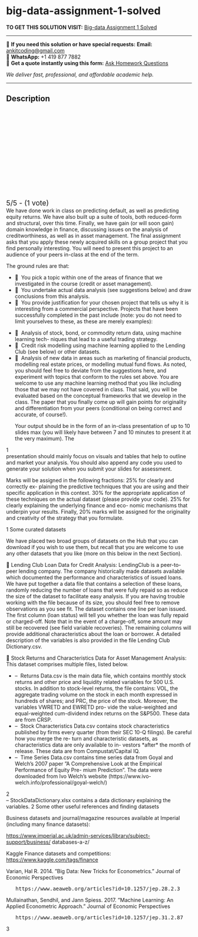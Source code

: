 # big-data-assignment-1-solved
**TO GET THIS SOLUTION VISIT:** [Big-data Assignment 1 Solved](https://www.ankitcodinghub.com/product/big-data-assignment-1-solved/)


---

📩 **If you need this solution or have special requests:** **Email:** ankitcoding@gmail.com  
📱 **WhatsApp:** +1 419 877 7882  
📄 **Get a quote instantly using this form:** [Ask Homework Questions](https://www.ankitcodinghub.com/services/ask-homework-questions/)

*We deliver fast, professional, and affordable academic help.*

---

<h2>Description</h2>



<div class="kk-star-ratings kksr-auto kksr-align-center kksr-valign-top" data-payload="{&quot;align&quot;:&quot;center&quot;,&quot;id&quot;:&quot;98321&quot;,&quot;slug&quot;:&quot;default&quot;,&quot;valign&quot;:&quot;top&quot;,&quot;ignore&quot;:&quot;&quot;,&quot;reference&quot;:&quot;auto&quot;,&quot;class&quot;:&quot;&quot;,&quot;count&quot;:&quot;1&quot;,&quot;legendonly&quot;:&quot;&quot;,&quot;readonly&quot;:&quot;&quot;,&quot;score&quot;:&quot;5&quot;,&quot;starsonly&quot;:&quot;&quot;,&quot;best&quot;:&quot;5&quot;,&quot;gap&quot;:&quot;4&quot;,&quot;greet&quot;:&quot;Rate this product&quot;,&quot;legend&quot;:&quot;5\/5 - (1 vote)&quot;,&quot;size&quot;:&quot;24&quot;,&quot;title&quot;:&quot;Big-data Assignment 1 Solved&quot;,&quot;width&quot;:&quot;138&quot;,&quot;_legend&quot;:&quot;{score}\/{best} - ({count} {votes})&quot;,&quot;font_factor&quot;:&quot;1.25&quot;}">

<div class="kksr-stars">

<div class="kksr-stars-inactive">
            <div class="kksr-star" data-star="1" style="padding-right: 4px">


<div class="kksr-icon" style="width: 24px; height: 24px;"></div>
        </div>
            <div class="kksr-star" data-star="2" style="padding-right: 4px">


<div class="kksr-icon" style="width: 24px; height: 24px;"></div>
        </div>
            <div class="kksr-star" data-star="3" style="padding-right: 4px">


<div class="kksr-icon" style="width: 24px; height: 24px;"></div>
        </div>
            <div class="kksr-star" data-star="4" style="padding-right: 4px">


<div class="kksr-icon" style="width: 24px; height: 24px;"></div>
        </div>
            <div class="kksr-star" data-star="5" style="padding-right: 4px">


<div class="kksr-icon" style="width: 24px; height: 24px;"></div>
        </div>
    </div>

<div class="kksr-stars-active" style="width: 138px;">
            <div class="kksr-star" style="padding-right: 4px">


<div class="kksr-icon" style="width: 24px; height: 24px;"></div>
        </div>
            <div class="kksr-star" style="padding-right: 4px">


<div class="kksr-icon" style="width: 24px; height: 24px;"></div>
        </div>
            <div class="kksr-star" style="padding-right: 4px">


<div class="kksr-icon" style="width: 24px; height: 24px;"></div>
        </div>
            <div class="kksr-star" style="padding-right: 4px">


<div class="kksr-icon" style="width: 24px; height: 24px;"></div>
        </div>
            <div class="kksr-star" style="padding-right: 4px">


<div class="kksr-icon" style="width: 24px; height: 24px;"></div>
        </div>
    </div>
</div>


<div class="kksr-legend" style="font-size: 19.2px;">
            5/5 - (1 vote)    </div>
    </div>
<div class="page" title="Page 1">
<div class="layoutArea">
<div class="column">
We have done work in class on predicting default, as well as predicting equity returns. We have also built up a suite of tools, both reduced-form and structural, over this time. Finally, we have gain (or will soon gain) domain knowledge in finance, discussing issues on the analysis of creditworthiness, as well as in asset management. The final assignment asks that you apply these newly acquired skills on a group project that you find personally interesting. You will need to present this project to an audience of your peers in-class at the end of the term.

The ground rules are that:

<ul>
<li>􏰒 &nbsp;You pick a topic within one of the areas of finance that we investigated in the course (credit or asset management).</li>
<li>􏰒 &nbsp;You undertake actual data analysis (see suggestions below) and draw conclusions from this analysis.</li>
<li>􏰒 &nbsp;You provide justification for your chosen project that tells us why it is interesting from a commercial perspective.
Projects that have been successfully completed in the past include (note: you do not need to limit yourselves to these, as these are merely examples):
</li>
</ul>
<ul>
<li>􏰒 &nbsp;Analysis of stock, bond, or commodity return data, using machine learning tech- niques that lead to a useful trading strategy.</li>
<li>􏰒 &nbsp;Credit risk modelling using machine learning applied to the Lending Club (see below) or other datasets.</li>
<li>􏰒 &nbsp;Analysis of new data in areas such as marketing of financial products, modelling real estate prices, or modelling mutual fund flows.
As noted, you should feel free to deviate from the suggestions here, and experiment with topics that conform to the rules set above. You are welcome to use any machine learning method that you like including those that we may not have covered in class. That said, you will be evaluated based on the conceptual frameworks that we develop in the class. The paper that you finally come up will gain points for originality and differentiation from your peers (conditional on being correct and accurate, of course!).

Your output should be in the form of an in-class presentation of up to 10 slides max (you will likely have between 7 and 10 minutes to present it at the very maximum). The
</li>
</ul>
</div>
</div>
<div class="layoutArea">
<div class="column">
1

</div>
</div>
</div>
<div class="page" title="Page 2">
<div class="layoutArea">
<div class="column">
presentation should mainly focus on visuals and tables that help to outline and market your analysis. You should also append any code you used to generate your solution when you submit your slides for assessment.

Marks will be assigned in the following fractions: 25% for clearly and correctly ex- plaining the predictive techniques that you are using and their specific application in this context. 30% for the appropriate application of these techniques on the actual dataset (please provide your code). 25% for clearly explaining the underlying finance and eco- nomic mechanisms that underpin your results. Finally, 20% marks will be assigned for the originality and creativity of the strategy that you formulate.

1 Some curated datasets

We have placed two broad groups of datasets on the Hub that you can download if you wish to use them, but recall that you are welcome to use any other datasets that you like (more on this below in the next Section).

􏰒 Lending Club Loan Data for Credit Analysis: LendingClub is a peer-to- peer lending company. The company historically made datasets available which documented the performance and characteristics of issued loans. We have put together a data file that contains a selection of these loans, randomly reducing the number of loans that were fully repaid so as reduce the size of the dataset to facilitate easy analysis. If you are having trouble working with the file because of its size, you should feel free to remove observations as you see fit. The dataset contains one line per loan issued. The first column (loan status) will tell you whether the loan was fully repaid or charged-off. Note that in the event of a charge-off, some amount may still be recovered (see field variable recoveries). The remaining columns will provide additional characteristics about the loan or borrower. A detailed description of the variables is also provided in the file Lending Club Dictionary.csv.

􏰒 Stock Returns and Characteristics Data for Asset Management Analysis: This dataset comprises multiple files, listed below.

<ul>
<li>– &nbsp;Returns Data.csv is the main data file, which contains monthly stock returns and other price and liquidity related variables for 500 U.S. stocks. In addition to stock-level returns, the file contains: VOL, the aggregate trading volume on the stock in each month expressed in hundreds of shares; and PRC, the price of the stock. Moreover, the variables VWRETD and EWRETD pro- vide the value-weighted and equal-weighted cum-dividend index returns on the S&amp;P500. These data are from CRSP.</li>
<li>– &nbsp;Stock Characteristics Data.csv contains stock characteristics published by firms every quarter (from their SEC 10-Q filings). Be careful how you merge the re- turn and characteristic datasets, as characteristics data are only available to in- vestors *after* the month of release. These data are from Compustat/Capital IQ.</li>
<li>– &nbsp;Time Series Data.csv contains time series data from Goyal and Welch’s 2007 paper ”A Comprehensive Look at the Empirical Performance of Equity Pre- mium Prediction”. The data were downloaded from Ivo Welch’s website (https://www.ivo-welch.info/professional/goyal-welch/)</li>
</ul>
</div>
</div>
<div class="layoutArea">
<div class="column">
2

</div>
</div>
</div>
<div class="page" title="Page 3">
<div class="layoutArea">
<div class="column">
– StockDataDictionary.xlsx contains a data dictionary explaining the variables. 2 Some other useful references and finding datasets

Business datasets and journal/magazine resources available at Imperial (including many finance datasets):

https://www.imperial.ac.uk/admin-services/library/subject-support/business/ databases-a-z/

Kaggle Finance datasets and competitions: https://www.kaggle.com/tags/finance

Varian, Hal R. 2014. ”Big Data: New Tricks for Econometrics.” Journal of Economic Perspectives

<pre>   https://www.aeaweb.org/articles?id=10.1257/jep.28.2.3
</pre>
Mullainathan, Sendhil, and Jann Spiess. 2017. ”Machine Learning: An Applied Econometric Approach.” Journal of Economic Perspectives

<pre>   https://www.aeaweb.org/articles?id=10.1257/jep.31.2.87
</pre>
</div>
</div>
<div class="layoutArea">
<div class="column">
3

</div>
</div>
</div>
